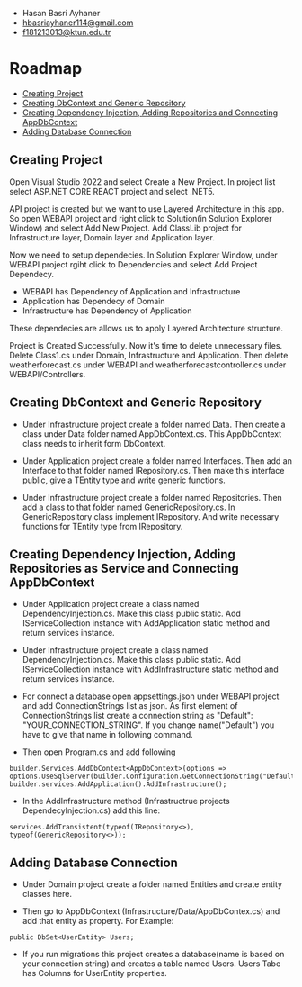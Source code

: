 * Hasan Basri Ayhaner
* hbasriayhaner114@gmail.com
* f181213013@ktun.edu.tr
# Roadmap

- [Creating Project](#creating-project)
- [Creating DbContext and Generic Repository](#creating-dbcontext-and-generic-repository)
- [Creating Dependency Injection, Adding Repositories and Connecting AppDbContext](#creating-dependency-injection-adding-repositories-as-service-and-connecting-appdbcontext)
- [Adding Database Connection](#adding-database-connection)

## Creating Project

Open Visual Studio 2022 and select Create a New Project. In project list select ASP.NET CORE REACT project and select .NET5.

API project is created but we want to use Layered Architecture in this app. So open WEBAPI project and right click to Solution(in Solution Explorer Window) and select Add New Project. Add ClassLib project for Infrastructure layer, Domain layer and Application layer.

Now we need to setup dependecies. In Solution Explorer Window, under WEBAPI project rgiht click to Dependencies and select Add Project Dependecy.

- WEBAPI has Dependency of Application and Infrastructure
- Application has Dependecy of Domain
- Infrastructure has Dependency of Application

These dependecies are allows us to apply Layered Architecture structure.

Project is Created Successfully. Now it's time to delete unnecessary files. Delete Class1.cs under Domain, Infrastructure and Application. Then delete weatherforecast.cs under WEBAPI and weatherforecastcontroller.cs under WEBAPI/Controllers.

## Creating DbContext and Generic Repository

- Under Infrastructure project create a folder named Data. Then create a class under Data folder named AppDbContext.cs. This AppDbContext class needs to inherit form DbContext.

- Under Application project create a folder named Interfaces. Then add an Interface to that folder named IRepository.cs. Then make this interface public, give a TEntity type and write generic functions.

- Under Infrastructure project create a folder named Repositories. Then add a class to that folder named GenericRepository.cs. In GenericRepository class implement IRepository. And write necessary functions for TEntity type from IRepository.

## Creating Dependency Injection, Adding Repositories as Service and Connecting AppDbContext

- Under Application project create a class named DependencyInjection.cs.
Make this class public static. Add IServiceCollection instance with AddApplication static method and return services instance.

- Under Infrastructure project create a class named DependencyInjection.cs.
Make this class public static. Add IServiceCollection instance with AddInfrastructure static method and return services instance.

- For connect a database open appsettings.json under WEBAPI project and add ConnectionStrings list as json. As first element of ConnectionStrings list create a connection string as "Default": "YOUR_CONNECTION_STRING". If you change name("Default") you have to give that name in following command.

- Then open Program.cs and add following
```
builder.Services.AddDbContext<AppDbContext>(options => options.UseSqlServer(builder.Configuration.GetConnectionString("Default")));
builder.services.AddApplication().AddInfrastructure();
```
- In the AddInfrastructure method (Infrastructrue projects DependecyInjection.cs) add this line:

```
services.AddTransistent(typeof(IRepository<>), typeof(GenericRepository<>));
```

## Adding Database Connection

- Under Domain project create a folder named Entities and create entity classes here.

- Then go to AppDbContext (Infrastructure/Data/AppDbContex.cs) and add that entity as property. For Example:

```
public DbSet<UserEntity> Users;
```

- If you run migrations this project creates a database(name is based on your connection string) and creates a table named Users. Users Tabe has Columns for UserEntity properties.